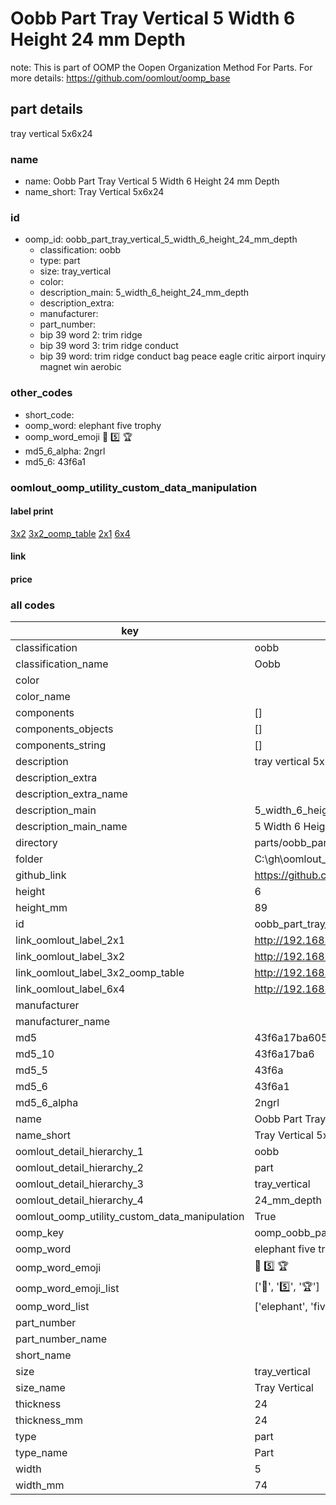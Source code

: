 # Oobb Part Tray Vertical 5 Width 6 Height 24 mm Depth  

note: This is part of OOMP the Oopen Organization Method For Parts. For more details: https://github.com/oomlout/oomp_base

##  part details
  



tray vertical 5x6x24



### name
* name: Oobb Part Tray Vertical 5 Width 6 Height 24 mm Depth
* name_short: Tray Vertical 5x6x24 
### id
* oomp_id: oobb_part_tray_vertical_5_width_6_height_24_mm_depth
  * classification: oobb
  * type: part
  * size: tray_vertical
  * color: 
  * description_main: 5_width_6_height_24_mm_depth
  * description_extra: 
  * manufacturer: 
  * part_number: 
  * bip 39 word 2: trim ridge
  * bip 39 word 3: trim ridge conduct
  * bip 39 word: trim ridge conduct bag peace eagle critic airport inquiry magnet win aerobic

### other_codes
* short_code: 
* oomp_word: elephant five trophy
* oomp_word_emoji :elephant: :five: :trophy:
* md5_6_alpha: 2ngrl
* md5_6: 43f6a1






### oomlout_oomp_utility_custom_data_manipulation
#### label print
[3x2](http://192.168.1.245:1112/?label=oomp%202ngrl)
[3x2_oomp_table](http://192.168.1.108:1112/?label=oomp%202ngrl)
[2x1](http://192.168.1.242:1112/?label=oomp%202ngrl)
[6x4](http://192.168.1.55:1112/?label=oomp%202ngrl)    

#### link

                              

#### price







### all codes 
| key | value |  
| --- | --- |  
| classification | oobb |  
| classification_name | Oobb |  
| color |  |  
| color_name |  |  
| components | [] |  
| components_objects | [] |  
| components_string | [] |  
| description | tray vertical 5x6x24 |  
| description_extra |  |  
| description_extra_name |  |  
| description_main | 5_width_6_height_24_mm_depth |  
| description_main_name | 5 Width 6 Height 24 mm Depth |  
| directory | parts/oobb_part_tray_vertical_5_width_6_height_24_mm_depth |  
| folder | C:\gh\oomlout_oobb_version_4_generated_parts\parts\oobb_part_tray_vertical_5_width_6_height_24_mm_depth |  
| github_link | https://github.com/oomlout/oomlout_oomp_part_src/tree/main/parts/oobb_part_tray_vertical_5_width_6_height_24_mm_depth |  
| height | 6 |  
| height_mm | 89 |  
| id | oobb_part_tray_vertical_5_width_6_height_24_mm_depth |  
| link_oomlout_label_2x1 | http://192.168.1.242:1112/?label=oomp%202ngrl |  
| link_oomlout_label_3x2 | http://192.168.1.245:1112/?label=oomp%202ngrl |  
| link_oomlout_label_3x2_oomp_table | http://192.168.1.108:1112/?label=oomp%202ngrl |  
| link_oomlout_label_6x4 | http://192.168.1.55:1112/?label=oomp%202ngrl |  
| manufacturer |  |  
| manufacturer_name |  |  
| md5 | 43f6a17ba60586791450e1185dae6745 |  
| md5_10 | 43f6a17ba6 |  
| md5_5 | 43f6a |  
| md5_6 | 43f6a1 |  
| md5_6_alpha | 2ngrl |  
| name | Oobb Part Tray Vertical 5 Width 6 Height 24 mm Depth |  
| name_short | Tray Vertical 5x6x24  |  
| oomlout_detail_hierarchy_1 | oobb |  
| oomlout_detail_hierarchy_2 | part |  
| oomlout_detail_hierarchy_3 | tray_vertical |  
| oomlout_detail_hierarchy_4 | 24_mm_depth |  
| oomlout_oomp_utility_custom_data_manipulation | True |  
| oomp_key | oomp_oobb_part_tray_vertical_5_width_6_height_24_mm_depth |  
| oomp_word | elephant five trophy |  
| oomp_word_emoji | :elephant: :five: :trophy: |  
| oomp_word_emoji_list | [':elephant:', ':five:', ':trophy:'] |  
| oomp_word_list | ['elephant', 'five', 'trophy'] |  
| part_number |  |  
| part_number_name |  |  
| short_name |  |  
| size | tray_vertical |  
| size_name | Tray Vertical |  
| thickness | 24 |  
| thickness_mm | 24 |  
| type | part |  
| type_name | Part |  
| width | 5 |  
| width_mm | 74 |  
